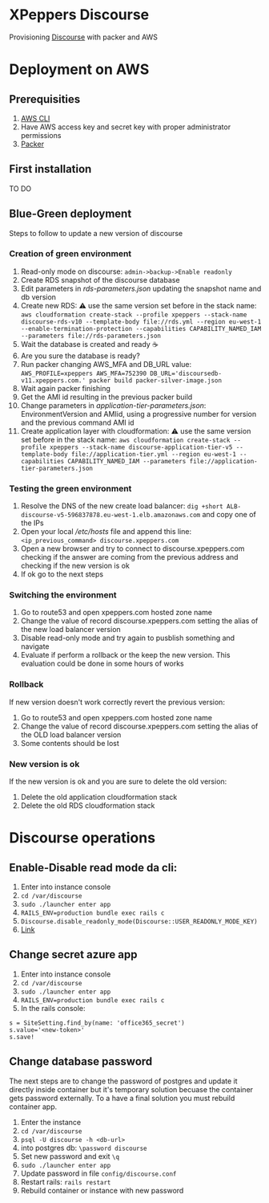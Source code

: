 XPeppers Discourse
==================

Provisioning [Discourse](https://github.com/discourse/discourse) with packer and AWS

# Deployment on AWS

## Prerequisities

1. [AWS CLI](https://aws.amazon.com/cli/)
2. Have AWS access key and secret key with proper administrator permissions
3. [Packer](https://www.packer.io/)

## First installation
TO DO

## Blue-Green deployment

Steps to follow to update a new version of discourse

### Creation of green environment
1. Read-only mode on discourse: `admin->backup->Enable readonly`
2. Create RDS snapshot of the discourse database
3. Edit parameters in _rds-parameters.json_ updating the snapshot name and db version
4. Create new RDS: :warning: use the same version set before in the stack name: `aws cloudformation create-stack --profile xpeppers --stack-name discourse-rds-v10 --template-body file://rds.yml --region eu-west-1 --enable-termination-protection --capabilities CAPABILITY_NAMED_IAM --parameters file://rds-parameters.json`
5. Wait the database is created and ready :coffee:
6. Are you sure the database is ready?
7. Run packer changing AWS_MFA and DB_URL value: `AWS_PROFILE=xpeppers AWS_MFA=752390 DB_URL='discoursedb-v11.xpeppers.com.' packer build packer-silver-image.json`
8. Wait again packer finishing
9. Get the AMI id resulting in the previous packer build
10. Change parameters in _application-tier-parameters.json_: EnvironmentVersion and AMIid, using a progressive number for version and the previous command AMI id
11. Create application layer with cloudformation: :warning: use the same version set before in the stack name: `aws cloudformation create-stack --profile xpeppers --stack-name discourse-application-tier-v5 --template-body file://application-tier.yml --region eu-west-1 --capabilities CAPABILITY_NAMED_IAM --parameters file://application-tier-parameters.json`

### Testing the green environment
1. Resolve the DNS of the new create load balancer: `dig +short ALB-discourse-v5-596837878.eu-west-1.elb.amazonaws.com` and copy one of the IPs
2. Open your local _/etc/hosts_ file and append this line: `<ip_previous_command> discourse.xpeppers.com`
3. Open a new browser and try to connect to discourse.xpeppers.com checking if the answer are coming from the previous address and checking if the new version is ok
4. If ok go to the next steps

### Switching the environment
1. Go to route53 and open xpeppers.com hosted zone name
2. Change the value of record discourse.xpeppers.com setting the alias of the new load balancer version
3. Disable read-only mode and try again to pusblish something and navigate
4. Evaluate if perform a rollback or the keep the new version. This evaluation could be done in some hours of works

### Rollback
If new version doesn't work correctly revert the previous version:

1. Go to route53 and open xpeppers.com hosted zone name
2. Change the value of record discourse.xpeppers.com setting the alias of the OLD load balancer version
3. Some contents should be lost

### New version is ok
If the new version is ok and you are sure to delete the old version:

1. Delete the old application cloudformation stack
2. Delete the old RDS cloudformation stack

# Discourse operations

## Enable-Disable read mode da cli:
1. Enter into instance console
2. `cd /var/discourse`
3. `sudo ./launcher enter app`
4. `RAILS_ENV=production bundle exec rails c`
5. `Discourse.disable_readonly_mode(Discourse::USER_READONLY_MODE_KEY)`
6. [Link](https://meta.discourse.org/t/stuck-in-read-only-mode/42820)

## Change secret azure app
1. Enter into instance console
2. `cd /var/discourse`
3. `sudo ./launcher enter app`
4. `RAILS_ENV=production bundle exec rails c`
5. In the rails console:
```
s = SiteSetting.find_by(name: 'office365_secret')
s.value='<new-token>'
s.save!
```

## Change database password
The next steps are to change the password of postgres and update it directly inside container but it's temporary solution becuase the container gets password externally.
To a have a final solution you must rebuild container app.

1. Enter the instance
2. `cd /var/discourse`
3. `psql -U discourse -h <db-url>`
4. into postgres db: `\password discourse`
5. Set new password and exit `\q`
6. `sudo ./launcher enter app`
7. Update password in file `config/discourse.conf`
8. Restart rails: `rails restart`
9. Rebuild container or instance with new password
